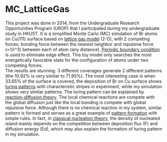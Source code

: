 # MC_LatticeGas
This project was done in 2014, from the Undergraduate Research Opportunities Program (UROP) that I participated during my undergraduate study in HKUST. It is a simplified Monte Carlo (MC) simulation of Br atoms on Cu(111) surface based on [lattice gas model](https://en.wikipedia.org/wiki/Ising_model#Lattice_gas) (2-D), with 2 competing forces: bonding force between the nearest neighbor and repulsive force (∝1/r^3) between each of atom (any distance). [Periodic boundary condition](https://en.wikipedia.org/wiki/Periodic_boundary_conditions) is used to eliminate edge effect. This toy model only searches the most energetically favorable state for the configuration of atoms under two competing forces.  
The results are stunning. 3 different coverages generate 2 different patterns (the 10.92% is very similar to 71.95%). The most interesting case is when 33.65% of the surface is covered, the deposition of Br on Cu surface shows [turing patterns](https://en.wikipedia.org/wiki/Turing_pattern) with characteristic stripes in experiment, while my simulation shows very similar patterns. The turing pattern can be explained by [reaction-diffusion theory](https://en.wikipedia.org/wiki/Reaction%E2%80%93diffusion_system). The local chemical reactions are compete with the global diffusion just like the local bonding is compete with global repulsive force. Although there is no chemical reaction in my system, similar pattern is formed and serves as a great example of [pattern formation](https://en.wikipedia.org/wiki/Pattern_formation) with simple rules. In fact, in [classical nucleation theory](https://en.wikipedia.org/wiki/Classical_nucleation_theory), the density of nucleated island mainly depends on the competition between deposition flux (F) and diffusion energy (Ed), which may also explain the formation of turing pattern in my simulation.  
